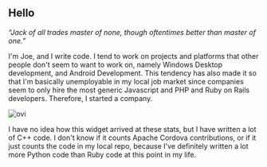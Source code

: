 ## Hello

_“Jack of all trades master of none, though oftentimes better than master of one.”_

I'm Joe, and I write code.  I tend to work on projects and platforms that other people don't seem to want to work on, namely Windows Desktop development, and Android Development.  This tendency has also made it so that I'm basically unemployable in my local job market since companies seem to only hire the most generic Javascript and PHP and Ruby on Rails developers.  Therefore, I started a company.

<img src="https://github-readme-stats.vercel.app/api/top-langs?username=infil00p&show_icons=true&locale=en&layout=compact&theme=chartreuse-dark" alt="ovi" />

I have no idea how this widget arrived at these stats, but I have written a lot of C++ code.  I don't know if it counts Apache Cordova contributions, or if it just counts the code in my local repo, because I've definitely written a lot more Python code than Ruby code at this point in my life.

